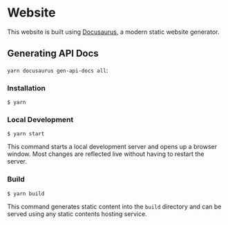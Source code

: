 # Website

This website is built using [Docusaurus](https://docusaurus.io/), a modern static website generator.

## Generating API Docs

<!--TODO: needs to be done from ci to ensure regenration is done-->
`yarn docusaurus gen-api-docs all`:

### Installation

```
$ yarn
```

### Local Development

```
$ yarn start
```

This command starts a local development server and opens up a browser window. Most changes are reflected live without having to restart the server.

### Build

```
$ yarn build
```

This command generates static content into the `build` directory and can be served using any static contents hosting service.
